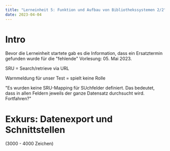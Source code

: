 ```yaml
---
title: "Lerneinheit 5: Funktion und Aufbau von Bibliothekssystemen 2/2"
date: 2023-04-04
---
```


# Intro

Bevor die Lerneinheit startete gab es die Information, dass ein Ersatztermin gefunden wurde für die "fehlende" Vorlesung: 05. Mai 2023.



SRU = Search/retrieve via URL 

Warnmeldung für unser Test = spielt keine Rolle

"Es wurden keine SRU-Mapping für SUchfelder definiert. Das bedeutet, dass in allen Feldern jeweils der ganze Datensatz durchsucht wird. Fortfahren?"

# Exkurs: Datenexport und Schnittstellen




(3000 - 4000 Zeichen)
